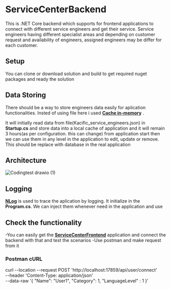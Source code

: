 # ServiceCenterBackend

This is .NET Core backend which supports for frontend applications to connect with different service engineers and get their service. Service engineers having different specialist areas and depending on customer request and availability of engineers, assigned engineers may be differ for each customer.

## Setup

You can clone or download solution and build to get required nuget packages and ready the solution

## Data Storing

There should be a way to store engineers data easily for aplication functionalities. Insted of using file here i used **[Cache in-memory](https://docs.microsoft.com/en-us/aspnet/core/performance/caching/memory?view=aspnetcore-6.0&viewFallbackFrom=aspnetcore-2.2)** .

It will initially read data from file(Kacific_service_engineers.json) in **Startup.cs** and store data into a local cache of application and it will remain 3 hours(as per configuration. this can change) from application start then we can use them in any level in the application to edit, update or remove. This should be replace with database in the real application

## Architecture

![Codingtest drawio (1)](https://user-images.githubusercontent.com/90056026/148330745-9abc4579-12fe-410e-94d1-4f6b90f299ae.png)

## Logging

**[NLog](https://nlog-project.org/)** is used to trace the aplication by logging. It initialize in the **Program.cs**. We can inject them whenever need in the application and use

## Check the functionality

-You can easily get the **[ServiceCenterFrontend](https://github.com/ishankapr/ServiceCenterFrontend)** application and connect the backend with that and test the scenarios
-Use postman and make request from it

### Postman cURL

curl --location --request POST 'http://localhost:17859/api/user/connect' \
--header 'Content-Type: application/json' \
--data-raw '{
    "Name": "User1",
    "Category": 1,
    "LanguageLevel" : 1
}'

